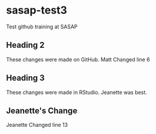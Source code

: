 # sasap-test3
Test github training at SASAP

## Heading 2
These changes were made on GitHub.
Matt Changed line 6

## Heading 3

These changes were made in RStudio. Jeanette was best.

## Jeanette's Change

Jeanette Changed line 13
